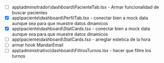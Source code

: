 - [ ] app\adminsitrador\dashboard\PacienteTab.tsx - Armar funcionalidad de buscar pacientes 
- [x] app\paciente\dashboard\PerfilTab.tsx - conectar bien a mock data aunque sea para que muestre datos dinamicos
- [x] app\paciente\dashboard\StatCards.tsx - conectar bien a mock data aunque sea para que muestre datos dinamicos
- [ ] app\paciente\dashboard\StatCards.tsx - arreglar estetica de la hora 
- [ ] armar hook MandarEmail
- [ ] app\administrativo\dashboard\FiltrosTurnos.tsx - hacer que filtre los turnos